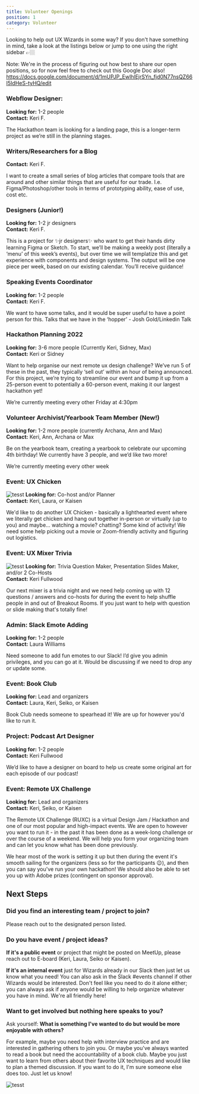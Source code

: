 ```yaml
---
title: Volunteer Openings
position: 1
category: Volunteer
---
```

Looking to help out UX Wizards in some way? If you don't have something in mind, take a look at the listings below or jump to one using the right sidebar 👉🏼

Note: We're in the process of figuring out how best to share our open positions, so for now feel free to check out this Google Doc also! https://docs.google.com/document/d/1mUPJP_EwIhlEjrSYn_fjd0N77nsQZ66I5IdHeS-tyHQ/edit

### Webflow Designer:

**Looking for:** 1-2 people\
**Contact:** Keri F.

The Hackathon team is looking for a landing page, this is a longer-term project as we’re still in the planning stages.

### Writers/Researchers for a Blog

**Contact:** Keri F.

I want to create a small series of blog articles that compare tools that are around and other similar things that are useful for our trade. I.e. Figma/Photoshop/other tools in terms of prototyping ability, ease of use, cost etc. 

### Designers (Junior!)

**Looking for:** 1-2 jr designers\
**Contact:** Keri F.

This is a project for ✨jr designers✨ who want to get their hands dirty learning Figma or Sketch. To start, we’ll be making a weekly post (literally a ‘menu’ of this week’s events), but over time we will templatize this and get experience with components and design systems. The output will be one piece per week, based on our existing calendar.  You’ll receive guidance! 

### Speaking Events Coordinator

**Looking for:** 1-2 people\
**Contact:** Keri F.

We want to have some talks, and it would be super useful to have a point person for this.  Talks that we have in the ‘hopper’ - Josh Gold/Linkedin Talk

### Hackathon Planning 2022

**Looking for:** 3-6 more people (Currently Keri, Sidney, Max)\
**Contact:** Keri or Sidney

Want to help organise our next remote ux design challenge? We’ve run 5 of these in the past, they typically ‘sell out’ within an hour of being announced. For this project, we’re trying to streamline our event and bump it up from a 25-person event to potentially a 60-person event, making it our largest hackathon yet!

We’re currently meeting every other Friday at 4:30pm

### Volunteer Archivist/Yearbook Team Member (New!)

**Looking for:** 1-2 more people (currently Archana, Ann and Max)\
**Contact:** Keri, Ann, Archana or Max

Be on the yearbook team, creating a yearbook to celebrate our upcoming 4th birthday! We currently have 3 people, and we’d like two more!

We’re currently meeting every other week

### Event: UX Chicken

![tesst](/img/banner_uxchicken.png "ux chicken banner") 
**Looking for:** Co-host and/or Planner \
**Contact:** Keri, Laura, or Kaisen

We'd like to do another UX Chicken - basically a lighthearted event where we literally get chicken and hang out together in-person or virtually (up to you) and maybe... watching a movie? chatting? Some kind of activity! We need some help picking out a movie or Zoom-friendly activity and figuring out logistics.

### Event: UX Mixer Trivia

![tesst](/img/banner_trivia.png "trivia banner") 
**Looking for:** Trivia Question Maker, Presentation Slides Maker, and/or 2 Co-Hosts \
**Contact:** Keri Fullwood

Our next mixer is a trivia night and we need help coming up with 12 questions / answers and co-hosts for during the event to help shuffle people in and out of Breakout Rooms. If you just want to help with question or slide making that's totally fine!

### Admin: Slack Emote Adding

**Looking for:** 1-2 people \
**Contact:** Laura Williams

Need someone to add fun emotes to our Slack! I’d give you admin privileges, and you can go at it. Would be discussing if we need to drop any or update some.

### Event: Book Club

**Looking for:** Lead and organizers \
**Contact:** Laura, Keri, Seiko, or Kaisen

Book Club needs someone to spearhead it! We are up for however you'd like to run it.

### Project: Podcast Art Designer

**Looking for:** 1-2 people \
**Contact:** Keri Fullwood

We’d like to have a designer on board to help us create some original art for each episode of our podcast!

### Event: Remote UX Challenge

**Looking for:** Lead and organizers \
**Contact:** Keri, Seiko, or Kaisen

The Remote UX Challenge (RUXC) is a virtual Design Jam / Hackathon and one of our most popular and high-impact events. We are open to however you want to run it - in the past it has been done as a week-long challenge or over the course of a weekend. We will help you form your organizing team and can let you know what has been done previously. 

We hear most of the work is setting it up but then during the event it's smooth sailing for the organizers (less so for the participants 😉), and then you can say you've run your own hackathon! We should also be able to set you up with Adobe prizes (contingent on sponsor approval).

## Next Steps

### Did you find an interesting team / project to join?

Please reach out to the designated person listed.

### Do you have event / project ideas?

**If it's a public event** or project that might be posted on MeetUp, please reach out to E-board (Keri, Laura, Seiko or Kaisen).

**If it's an internal event** just for Wizards already in our Slack then just let us know what you need! You can also ask in the Slack #events channel if other Wizards would be interested. Don't feel like you need to do it alone either; you can always ask if anyone would be willing to help organize whatever you have in mind. We're all friendly here!

### Want to get involved but nothing here speaks to you?

Ask yourself: **What is something I've wanted to do but would be more enjoyable with others?** 

For example, maybe you need help with interview practice and are interested in gathering others to join you. Or maybe you've always wanted to read a book but need the accountability of a book club. Maybe you just want to learn from others about their favorite UX techniques and would like to plan a themed discussion. If you want to do it, I'm sure someone else does too. Just let us know!

![tesst](/img/image.png "uo")